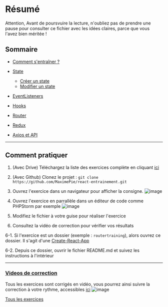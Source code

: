 # Résumé 

Attention, Avant de poursvuire la lecture, n'oubliez pas de prendre une pause pour consulter ce fichier 
avec les idées claires, parce que vous l'avez bien méritée !


## Sommaire 
- [Comment s'entraîner ?](#Comment-pratiquer)
- [State](#State)
    - [Créer un state](#Creer-State)
    - [Modifier un state](#Modifier-un-state)

- [EventListeners](https://github.com/MaximePie/react-entrainement/tree/master/4%20-%20EventListener)

- [Hooks](https://github.com/MaximePie/react-entrainement/tree/master/8%20-%20Hooks)

- [Router](https://github.com/MaximePie/react-entrainement/tree/master/9%20-%20Router)

- [Redux](https://github.com/MaximePie/react-entrainement/tree/master/11%20-%20Redux)

- [Axios et API](https://github.com/MaximePie/react-entrainement/tree/master/12%20-%20Axios%20et%20API)
--- 


## Comment pratiquer

1. (Avec Drive) Téléchargez la liste des exercices complète en cliquant [ici](https://drive.google.com/drive/folders/1qE--R0VygPz_VWzdUWMIcOjItXx2NsKu?usp=sharing)
2. (Avec Github) Clonez le projet : `git clone https://github.com/MaximePie/react-entrainement.git`
3.  Ouvrez l'exercice dans un navigateur pour afficher la consigne. 
![image](https://user-images.githubusercontent.com/16031936/105527985-b1c97180-5ce4-11eb-969c-5bad94549d84.png)

4.  Ouvrez l'exercice en parrallèle dans un éditeur de code comme PHPStorm par exemple 
![image](https://user-images.githubusercontent.com/16031936/105528102-d6254e00-5ce4-11eb-8c14-d5a0cb5b5a76.png)

5.  Modifiez le fichier à votre guise pour réaliser l'exercice

6. Consultez la vidéo de correction pour vérifier vos résultats

6-1. Si l'exercice est un dossier (exemple : `routertraining`), alors ouvrez ce dossier. Il s'agit d'une [Create-React-App](https://create-react-app.dev/docs/adding-a-sass-stylesheet/)

6-2. Depuis ce dossier, ouvrir le fichier README.md et suivez les instructions à l'intérieur 

---

### [Videos de correction](https://www.youtube.com/playlist?list=PLxPhnioBp0U15Q3HOkrvgpU_e2aL3PAh3)

Tous les exercices sont corrigés en vidéo, vous pourrez ainsi suivre la correction à votre rythme, accessibles [ici](https://www.youtube.com/playlist?list=PLxPhnioBp0U15Q3HOkrvgpU_e2aL3PAh3)
![image](https://user-images.githubusercontent.com/16031936/105520768-678fc280-5cdb-11eb-9434-2f5cf83c70f4.png)

[Tous les exercices](https://drive.google.com/drive/folders/1qE--R0VygPz_VWzdUWMIcOjItXx2NsKu?usp=sharing)


